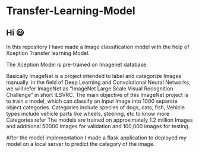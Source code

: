 # Transfer-Learning-Model

## Hi 😃

In this repository I have made a Image classification model with the help of Xception Transfer learning Model.

The Xception Model is pre-trained on Imagenet database.

Basically ImageNet is a project intended to label and categorize Images manually. in the field of Deep Learning and Convolutional Neural Networks, we will refer ImageNet as “ImageNet Large Scale Visual Recognition Challenge” in short ILSVRC.
The main objective of this ImageNet project is to train a model, which can classify an Input Image into 1000 separate object categories.
Categories include species of dogs, cats, fish, Vehicle types include vehicle parts like wheels, steering, etc to know more Categories refer
The models are trained on approximately 1.2 million Images and additional 50000 images for validation and 100,000 images for testing.

After the model implementation I made a flask application to deployed my model on a local server to predict the category of the image.


